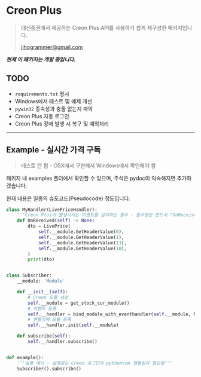 # Creon Plus

> 대신증권에서 제공하는 Creon Plus API를 사용하기 쉽게 재구성한 패키지입니다.
> 
> jihogrammer@gmail.com


***현재 이 패키지는 개발 중입니다.***


## TODO

- `requirements.txt` 명시
- Windows에서 테스트 및 예제 개선
- `pywin32` 종속성과 충돌 없는지 파악
- Creon Plus 자동 로그인
- Creon Plus 장애 발생 시 복구 및 예외처리

---

## Example - 실시간 가격 구독

> 테스트 안 됨 - OSX에서 구현해서 Windows에서 확인해야 함

패키지 내 examples 폴더에서 확인할 수 있으며, 주석은 pydoc이 익숙해지면 추가하겠습니다.

현재 내용은 일종의 슈도코드(Pseudocode) 정도입니다.

```python
class MyHandler(LivePriceHandler):
    '''Creon Plus가 발생시키는 이벤트를 감지하는 함수 - 함수명은 반드시 "OnReceived"으로 고정'''
    def OnReceived(self) -> None:
        dto = LivePrice(
            self.__module.GetHeaderValue(0),
            self.__module.GetHeaderValue(1),
            self.__module.GetHeaderValue(13),
            self.__module.GetHeaderValue(18),
        )
        print(dto)


class Subscriber:
    __module: 'Module'

    def __init__(self):
        # Creon 모듈 생성
        self.__module = get_stock_cur_module()
        # 이벤트 등록
        self.__handler = bind_module_with_eventhandler(self.__module, MyHandler)
        # 핸들러에 모듈 등록
        self.__handler.init(self.__module)

    def subscribe(self):
        self.__handler.subscribe()


def example():
    '''실행 예시 - 실제로는 Creon 로그인과 pythoncom 핸들링이 필요함'''
    Subscriber().subscribe()
```
